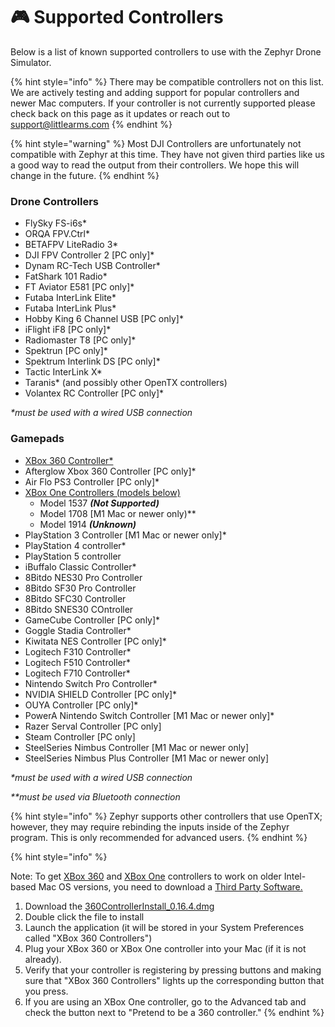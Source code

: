 # 🎮 Supported Controllers

Below is a list of known supported controllers to use with the Zephyr Drone Simulator.



{% hint style="info" %}
There may be compatible controllers not on this list. We are actively testing and adding support for popular controllers and newer Mac computers. If your controller is not currently supported please check back on this page as it updates or reach out to support@littlearms.com
{% endhint %}

{% hint style="warning" %}
Most DJI Controllers are unfortunately not compatible with Zephyr at this time. They have not given third parties like us a good way to read the output from their controllers. We hope this will change in the future.
{% endhint %}

### &#x20;<a href="#drone-controllers" id="drone-controllers"></a>

### Drone Controllers <a href="#drone-controllers" id="drone-controllers"></a>

* FlySky FS-i6s\*
* ORQA FPV.Ctrl\*
* BETAFPV LiteRadio 3\*
* DJI FPV Controller 2 \[PC only]\*
* Dynam RC-Tech USB Controller\*
* FatShark 101 Radio\*
* FT Aviator E581 \[PC only]\*
* Futaba InterLink Elite\*
* Futaba InterLink Plus\*
* Hobby King 6 Channel USB \[PC only]\*
* iFlight iF8 \[PC only]\*
* Radiomaster T8 \[PC only]\*
* Spektrun \[PC only]\*
* Spektrum Interlink DS \[PC only]\*
* Tactic InterLink X\*
* Taranis\* (and possibly other OpenTX controllers)
* Volantex RC Controller \[PC only]\*

_\*must be used with a wired USB connection_



### Gamepads <a href="#gamepads" id="gamepads"></a>

* [XBox 360 Controller\*](https://littlearms.atlassian.net/wiki/spaces/ZW/pages/2550038603/How-to+articles#mac360)
* Afterglow Xbox 360 Controller \[PC only]\*
* Air Flo PS3 Controller \[PC only]\*
* [XBox One Controllers (models below)](https://littlearms.atlassian.net/wiki/spaces/ZW/pages/2550038603/How-to+articles#mac360)
  * Model 1537 _**(Not Supported)**_
  * Model 1708 \[M1 Mac or newer only)\*\*
  * Model 1914 _**(Unknown)**_
* PlayStation 3 Controller \[M1 Mac or newer only]\*
* PlayStation 4 controller\*
* PlayStation 5 controller
* iBuffalo Classic Controller\*
* 8Bitdo NES30 Pro Controller
* 8Bitdo SF30 Pro Controller
* 8Bitdo SFC30 Controller
* 8Bitdo SNES30 COntroller
* GameCube Controller \[PC only]\*
* Goggle Stadia Controller\*
* Kiwitata NES Controller \[PC only]\*
* Logitech F310 Controller\*
* Logitech F510 Controller\*
* Logitech F710 Controller\*
* Nintendo Switch Pro Controller\*
* NVIDIA SHIELD Controller \[PC only]\*
* OUYA Controller \[PC only]\*
* PowerA Nintendo Switch Controller \[M1 Mac or newer only]\*
* Razer Serval Controller \[PC only]
* Steam Controller \[PC only]
* SteelSeries Nimbus Controller \[M1 Mac or newer only]
* SteelSeries Nimbus Plus Controller \[M1 Mac or newer only]

_\*must be used with a wired USB connection_

_\*\*must be used via Bluetooth connection_



{% hint style="info" %}
Zephyr supports other controllers that use OpenTX; however, they may require rebinding the inputs inside of the Zephyr program. This is only recommended for advanced users.
{% endhint %}

{% hint style="info" %}


Note: To get [XBox 360](https://www.amazon.com/Microsoft-Wired-Controller-Windows-Console/dp/B004QRKWLA/ref=sr\_1\_1?s=electronics\&ie=UTF8\&qid=1473869104\&sr=1-1\&keywords=xbox+360+wired) and [XBox One](https://www.amazon.com/Microsoft-Xbox-Controller-Cable-Windows/dp/B00O65I2VY) controllers to work on older Intel-based Mac OS versions, you need to download a [Third Party Software.](https://github.com/360Controller/360Controller/releases)

1. Download the [360ControllerInstall\_0.16.4.dmg](https://github.com/360Controller/360Controller/releases/download/v0.16.4/360ControllerInstall\_0.16.4.dmg)
2. Double click the file to install
3. Launch the application (it will be stored in your System Preferences called "XBox 360 Controllers")
4. Plug your XBox 360 or XBox One controller into your Mac (if it is not already).
5. Verify that your controller is registering by pressing buttons and making sure that "XBox 360 Controllers" lights up the corresponding button that you press.
6. If you are using an XBox One controller, go to the Advanced tab and check the button next to "Pretend to be a 360 controller."
{% endhint %}
